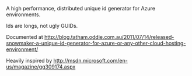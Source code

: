 A high performance, distributed unique id generator for Azure environments.

Ids are longs, not ugly GUIDs.

Documented at http://blog.tatham.oddie.com.au/2011/07/14/released-snowmaker-a-unique-id-generator-for-azure-or-any-other-cloud-hosting-environment/

Heavily inspired by http://msdn.microsoft.com/en-us/magazine/gg309174.aspx